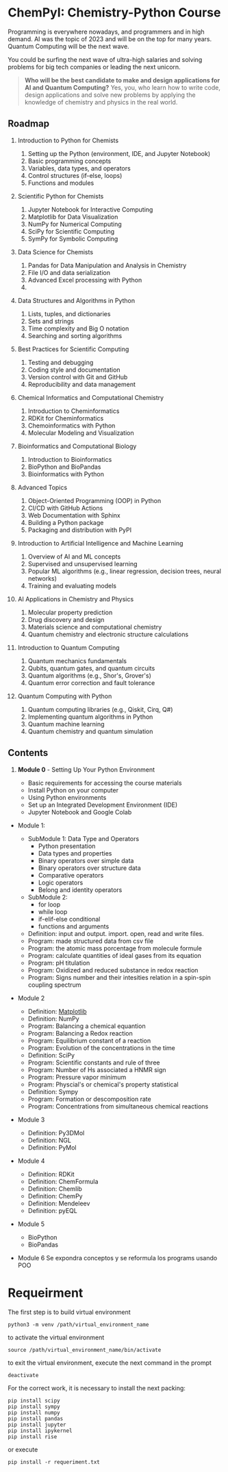 # ChemPyI: Chemistry-Python Course

Programming is everywhere nowadays, and programmers and in high demand. AI was the topic of 2023 and will be on the top for many years. Quantum Computing will be the next wave.

You could be surfing the next wave of ultra-high salaries and solving problems for big tech companies or leading the next unicorn.

> **Who will be the best candidate to make and design applications for AI and Quantum Computing?**
> Yes, you, who learn how to write code, design applications and solve new problems by applying the knowledge of chemistry and physics in the real world.

## Roadmap

1. Introduction to Python for Chemists

   1. Setting up the Python (environment, IDE, and Jupyter Notebook)
   2. Basic programming concepts
   3. Variables, data types, and operators
   4. Control structures (if-else, loops)
   5. Functions and modules

2. Scientific Python for Chemists

   1. Jupyter Notebook for Interactive Computing
   2. Matplotlib for Data Visualization
   3. NumPy for Numerical Computing
   4. SciPy for Scientific Computing
   5. SymPy for Symbolic Computing

3. Data Science for Chemists

   1. Pandas for Data Manipulation and Analysis in Chemistry
   2. File I/O and data serialization
   3. Advanced Excel processing with Python
   4.

4. Data Structures and Algorithms in Python

   1. Lists, tuples, and dictionaries
   2. Sets and strings
   3. Time complexity and Big O notation
   4. Searching and sorting algorithms

5. Best Practices for Scientific Computing

   1. Testing and debugging
   2. Coding style and documentation
   3. Version control with Git and GitHub
   4. Reproducibility and data management

6. Chemical Informatics and Computational Chemistry

   1. Introduction to Cheminformatics
   2. RDKit for Cheminformatics
   3. Chemoinformatics with Python
   4. Molecular Modeling and Visualization

7. Bioinformatics and Computational Biology

   1. Introduction to Bioinformatics
   2. BioPython and BioPandas
   3. Bioinformatics with Python

8. Advanced Topics

   1. Object-Oriented Programming (OOP) in Python
   2. CI/CD with GitHub Actions
   3. Web Documentation with Sphinx
   4. Building a Python package
   5. Packaging and distribution with PyPI

9. Introduction to Artificial Intelligence and Machine Learning

   1. Overview of AI and ML concepts
   2. Supervised and unsupervised learning
   3. Popular ML algorithms (e.g., linear regression, decision trees, neural networks)
   4. Training and evaluating models

10. AI Applications in Chemistry and Physics

    1. Molecular property prediction
    2. Drug discovery and design
    3. Materials science and computational chemistry
    4. Quantum chemistry and electronic structure calculations

11. Introduction to Quantum Computing

    1. Quantum mechanics fundamentals
    2. Qubits, quantum gates, and quantum circuits
    3. Quantum algorithms (e.g., Shor's, Grover's)
    4. Quantum error correction and fault tolerance

12. Quantum Computing with Python

    1. Quantum computing libraries (e.g., Qiskit, Cirq, Q#)
    2. Implementing quantum algorithms in Python
    3. Quantum machine learning
    4. Quantum chemistry and quantum simulation

## Contents

1. **Module 0** - Setting Up Your Python Environment

   - Basic requirements for accessing the course materials
   - Install Python on your computer
   - Using Python environments
   - Set up an Integrated Development Environment (IDE)
   - Jupyter Notebook and Google Colab

- Module 1:

  - SubModule 1: Data Type and Operators
    - Python presentation
    - Data types and properties
    - Binary operators over simple data
    - Binary operators over structure data
    - Comparative operators
    - Logic operators
    - Belong and identity operators
  - SubModule 2:
    - for loop
    - while loop
    - if-elif-else conditional
    - functions and arguments
  - Definition: input and output. import. open, read and write files.
  - Program: made structured data from csv file
  - Program: the atomic mass porcentage from molecule formule
  - Program: calculate quantities of ideal gases from its equation
  - Program: pH titulation
  - Program: Oxidized and reduced substance in redox reaction
  - Program: Signs number and their intesities relation in a spin-spin coupling spectrum

- Module 2

  - Definition: [Matplotlib](https://andydanian.github.io/chempyI/presentations/m2/c1_matplotlib_presentation.slides.html#/)
  - Definition: NumPy
  - Program: Balancing a chemical equantion
  - Program: Balancing a Redox reaction
  - Program: Equilibrium constant of a reaction
  - Program: Evolution of the concentrations in the time
  - Definition: SciPy
  - Program: Scientific constants and rule of three
  - Program: Number of Hs associated a HNMR sign
  - Program: Pressure vapor minimum
  - Program: Physcial's or chemical's property statistical
  - Definition: Sympy
  - Program: Formation or descomposition rate
  - Program: Concentrations from simultaneous chemical reactions

- Module 3

  - Definition: Py3DMol
  - Definition: NGL
  - Definition: PyMol

- Module 4

  - Definition: RDKit
  - Definition: ChemFormula
  - Definition: Chemlib
  - Definition: ChemPy
  - Definition: Mendeleev
  - Definition: pyEQL

- Module 5

  - BioPython
  - BioPandas

- Module 6
  Se expondra conceptos y se reformula los programs usando POO

# Requeirment

The first step is to build virtual environment

```
python3 -m venv /path/virtual_environment_name
```

to activate the virtual environment

```
source /path/virtual_environment_name/bin/activate
```

to exit the virtual environment, execute the next command in the prompt

```
deactivate
```

For the correct work, it is necessary to install the next packing:

```
pip install scipy
pip install sympy
pip install numpy
pip install pandas
pip install jupyter
pip install ipykernel
pip install rise
```

or execute

```
pip install -r requeriment.txt
```
